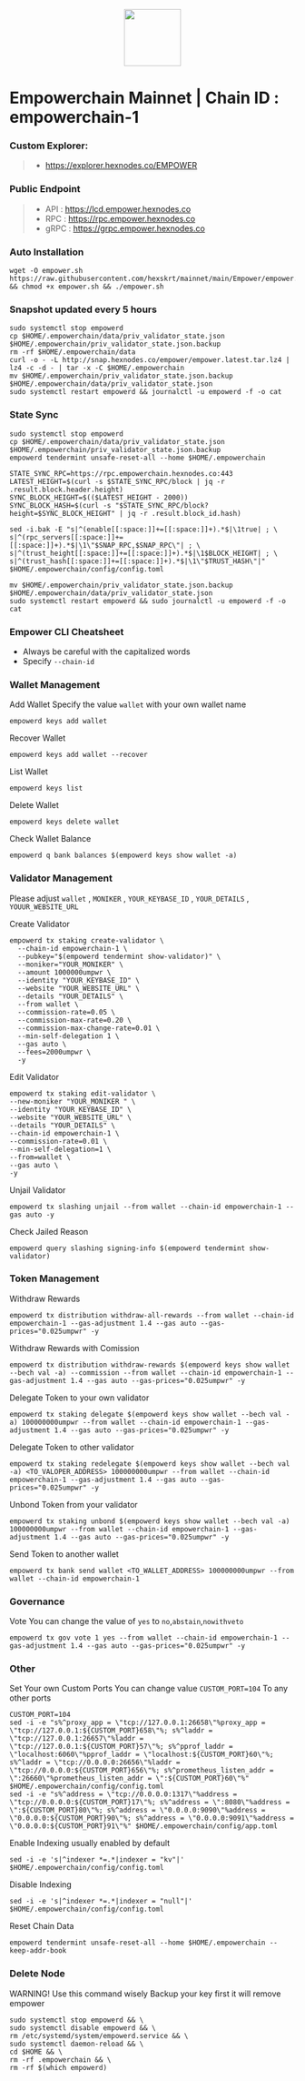 <p align="center">
  <img height="100" height="auto" src="https://github.com/hexskrt/logos/blob/main/empower.jpg?raw=true">
</p>

# Empowerchain Mainnet | Chain ID : empowerchain-1

### Custom Explorer:
>-  https://explorer.hexnodes.co/EMPOWER

### Public Endpoint

>- API : https://lcd.empower.hexnodes.co
>- RPC : https://rpc.empower.hexnodes.co
>- gRPC : https://grpc.empower.hexnodes.co

### Auto Installation

```
wget -O empower.sh https://raw.githubusercontent.com/hexskrt/mainnet/main/Empower/empower.sh && chmod +x empower.sh && ./empower.sh
```

### Snapshot updated every 5 hours

```
sudo systemctl stop empowerd
cp $HOME/.empowerchain/data/priv_validator_state.json $HOME/.empowerchain/priv_validator_state.json.backup
rm -rf $HOME/.empowerchain/data
curl -o - -L http://snap.hexnodes.co/empower/empower.latest.tar.lz4 | lz4 -c -d - | tar -x -C $HOME/.empowerchain
mv $HOME/.empowerchain/priv_validator_state.json.backup $HOME/.empowerchain/data/priv_validator_state.json
sudo systemctl restart empowerd && journalctl -u empowerd -f -o cat
```


### State Sync

```
sudo systemctl stop empowerd
cp $HOME/.empowerchain/data/priv_validator_state.json $HOME/.empowerchain/priv_validator_state.json.backup
empowerd tendermint unsafe-reset-all --home $HOME/.empowerchain

STATE_SYNC_RPC=https://rpc.empowerchain.hexnodes.co:443
LATEST_HEIGHT=$(curl -s $STATE_SYNC_RPC/block | jq -r .result.block.header.height)
SYNC_BLOCK_HEIGHT=$(($LATEST_HEIGHT - 2000))
SYNC_BLOCK_HASH=$(curl -s "$STATE_SYNC_RPC/block?height=$SYNC_BLOCK_HEIGHT" | jq -r .result.block_id.hash)

sed -i.bak -E "s|^(enable[[:space:]]+=[[:space:]]+).*$|\1true| ; \
s|^(rpc_servers[[:space:]]+=[[:space:]]+).*$|\1\"$SNAP_RPC,$SNAP_RPC\"| ; \
s|^(trust_height[[:space:]]+=[[:space:]]+).*$|\1$BLOCK_HEIGHT| ; \
s|^(trust_hash[[:space:]]+=[[:space:]]+).*$|\1\"$TRUST_HASH\"|" $HOME/.empowerchain/config/config.toml

mv $HOME/.empowerchain/priv_validator_state.json.backup $HOME/.empowerchain/data/priv_validator_state.json
sudo systemctl restart empowerd && sudo journalctl -u empowerd -f -o cat
```

### Empower CLI Cheatsheet

- Always be careful with the capitalized words
- Specify `--chain-id`

### Wallet Management

Add Wallet
Specify the value `wallet` with your own wallet name

```
empowerd keys add wallet
```

Recover Wallet
```
empowerd keys add wallet --recover
```

List Wallet
```
empowerd keys list
```

Delete Wallet
```
empowerd keys delete wallet
```

Check Wallet Balance
```
empowerd q bank balances $(empowerd keys show wallet -a)
```

### Validator Management

Please adjust `wallet` , `MONIKER` , `YOUR_KEYBASE_ID` , `YOUR_DETAILS` , `YOUUR_WEBSITE_URL`

Create Validator
```
empowerd tx staking create-validator \
  --chain-id empowerchain-1 \
  --pubkey="$(empowerd tendermint show-validator)" \
  --moniker="YOUR_MONIKER" \
  --amount 1000000umpwr \
  --identity "YOUR_KEYBASE_ID" \
  --website "YOUR_WEBSITE_URL" \
  --details "YOUR_DETAILS" \
  --from wallet \
  --commission-rate=0.05 \
  --commission-max-rate=0.20 \
  --commission-max-change-rate=0.01 \
  --min-self-delegation 1 \
  --gas auto \
  --fees=2000umpwr \
  -y
```

Edit Validator
```
empowerd tx staking edit-validator \
--new-moniker "YOUR_MONIKER " \
--identity "YOUR_KEYBASE_ID" \
--website "YOUR_WEBSITE_URL" \
--details "YOUR_DETAILS" \
--chain-id empowerchain-1 \
--commission-rate=0.01 \
--min-self-delegation=1 \
--from=wallet \
--gas auto \
-y
```


Unjail Validator
```
empowerd tx slashing unjail --from wallet --chain-id empowerchain-1 --gas auto -y
```

Check Jailed Reason
```
empowerd query slashing signing-info $(empowerd tendermint show-validator)
```

### Token Management

Withdraw Rewards
```
empowerd tx distribution withdraw-all-rewards --from wallet --chain-id empowerchain-1 --gas-adjustment 1.4 --gas auto --gas-prices="0.025umpwr" -y
```

Withdraw Rewards with Comission
```
empowerd tx distribution withdraw-rewards $(empowerd keys show wallet --bech val -a) --commission --from wallet --chain-id empowerchain-1 --gas-adjustment 1.4 --gas auto --gas-prices="0.025umpwr" -y
```

Delegate Token to your own validator
```
empowerd tx staking delegate $(empowerd keys show wallet --bech val -a) 100000000umpwr --from wallet --chain-id empowerchain-1 --gas-adjustment 1.4 --gas auto --gas-prices="0.025umpwr" -y
```

Delegate Token to other validator
```
empowerd tx staking redelegate $(empowerd keys show wallet --bech val -a) <TO_VALOPER_ADDRESS> 100000000umpwr --from wallet --chain-id empowerchain-1 --gas-adjustment 1.4 --gas auto --gas-prices="0.025umpwr" -y
```

Unbond Token from your validator
```
empowerd tx staking unbond $(empowerd keys show wallet --bech val -a) 100000000umpwr --from wallet --chain-id empowerchain-1 --gas-adjustment 1.4 --gas auto --gas-prices="0.025umpwr" -y
```

Send Token to another wallet
```
empowerd tx bank send wallet <TO_WALLET_ADDRESS> 100000000umpwr --from wallet --chain-id empowerchain-1
```

### Governance 

Vote
You can change the value of `yes` to `no`,`abstain`,`nowithveto`

```
empowerd tx gov vote 1 yes --from wallet --chain-id empowerchain-1 --gas-adjustment 1.4 --gas auto --gas-prices="0.025umpwr" -y
```

### Other

Set Your own Custom Ports
You can change value `CUSTOM_PORT=104` To any other ports
```
CUSTOM_PORT=104
sed -i -e "s%^proxy_app = \"tcp://127.0.0.1:26658\"%proxy_app = \"tcp://127.0.0.1:${CUSTOM_PORT}658\"%; s%^laddr = \"tcp://127.0.0.1:26657\"%laddr = \"tcp://127.0.0.1:${CUSTOM_PORT}57\"%; s%^pprof_laddr = \"localhost:6060\"%pprof_laddr = \"localhost:${CUSTOM_PORT}60\"%; s%^laddr = \"tcp://0.0.0.0:26656\"%laddr = \"tcp://0.0.0.0:${CUSTOM_PORT}656\"%; s%^prometheus_listen_addr = \":26660\"%prometheus_listen_addr = \":${CUSTOM_PORT}60\"%" $HOME/.empowerchain/config/config.toml
sed -i -e "s%^address = \"tcp://0.0.0.0:1317\"%address = \"tcp://0.0.0.0:${CUSTOM_PORT}17\"%; s%^address = \":8080\"%address = \":${CUSTOM_PORT}80\"%; s%^address = \"0.0.0.0:9090\"%address = \"0.0.0.0:${CUSTOM_PORT}90\"%; s%^address = \"0.0.0.0:9091\"%address = \"0.0.0.0:${CUSTOM_PORT}91\"%" $HOME/.empowerchain/config/app.toml
```

Enable Indexing usually enabled by default
```
sed -i -e 's|^indexer *=.*|indexer = "kv"|' $HOME/.empowerchain/config/config.toml
```

Disable Indexing
```
sed -i -e 's|^indexer *=.*|indexer = "null"|' $HOME/.empowerchain/config/config.toml
```

Reset Chain Data
```
empowerd tendermint unsafe-reset-all --home $HOME/.empowerchain --keep-addr-book
```

### Delete Node

WARNING! Use this command wisely 
Backup your key first it will remove empower

```
sudo systemctl stop empowerd && \
sudo systemctl disable empowerd && \
rm /etc/systemd/system/empowerd.service && \
sudo systemctl daemon-reload && \
cd $HOME && \
rm -rf .empowerchain && \
rm -rf $(which empowerd)
```
